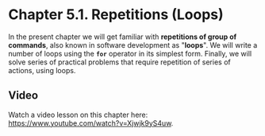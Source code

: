 # Chapter 5.1. Repetitions (Loops)

In the present chapter we will get familiar with **repetitions of group of commands**, also known in software development as "**loops**". We will write a number of loops using the **`for`** operator in its simplest form. Finally, we will solve series of practical problems that require repetition of series of actions, using loops.

## Video

Watch a video lesson on this chapter here: https://www.youtube.com/watch?v=Xjwjk9yS4uw.
